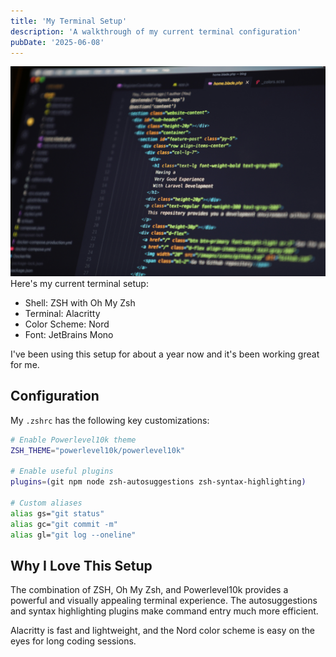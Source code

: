 ```yaml
---
title: 'My Terminal Setup'
description: 'A walkthrough of my current terminal configuration'
pubDate: '2025-06-08'
---
```

![cover](./demo.png)
Here's my current terminal setup:

- Shell: ZSH with Oh My Zsh
- Terminal: Alacritty
- Color Scheme: Nord
- Font: JetBrains Mono

I've been using this setup for about a year now and it's been working great for me.

## Configuration

My `.zshrc` has the following key customizations:

```bash
# Enable Powerlevel10k theme
ZSH_THEME="powerlevel10k/powerlevel10k"

# Enable useful plugins
plugins=(git npm node zsh-autosuggestions zsh-syntax-highlighting)

# Custom aliases
alias gs="git status"
alias gc="git commit -m"
alias gl="git log --oneline"
```

## Why I Love This Setup

The combination of ZSH, Oh My Zsh, and Powerlevel10k provides a powerful and visually appealing terminal experience. The autosuggestions and syntax highlighting plugins make command entry much more efficient.

Alacritty is fast and lightweight, and the Nord color scheme is easy on the eyes for long coding sessions.